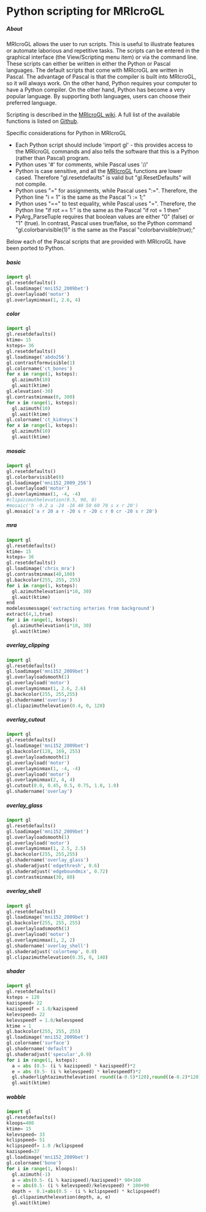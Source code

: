 # Python scripting for MRIcroGL

##### About

MRIcroGL allows the user to run scripts. This is useful to illustrate features or automate laborious and repetitive tasks. The scripts can be entered in the graphical interface (the View/Scripting menu item) or via the command line. These scripts can either be written in either the Python or Pascal languages. The default scripts that come with MRIcroGL are written in Pascal. The advantage of Pascal is that the compiler is built into MRIcroGL, so it will always work. On the other hand, Python requires your computer to have a Python compiler. On the other hand, Python has become a very popular language. By supporting both languages, users can choose their preferred language.

Scripting is described in the
[MRIcroGL wiki](https://www.nitrc.org/plugins/mwiki/index.php/mricrogl:MainPage#Scripting). A full list of the available functions is listed on [Github](https://github.com/neurolabusc/MRIcroGL/blob/master/COMMANDS.md).

Specific considerations for Python in MRIcroGL
 - Each Python script should include 'import gl' - this provides access to the MRIcroGL commands and also tells the software that this is a Python (rather than Pascal) program.
 - Python uses '#' for comments, while Pascal uses '//'
 - Python is case sensitive, and all the [MRIcroGL](https://github.com/neurolabusc/MRIcroGL/blob/master/COMMANDS.md) functions are lower cased. Therefore "gl.resetdefaults" is valid but "gl.ResetDefaults" will not compile.
 - Python uses "=" for assignments, while Pascal uses ":=". Therefore, the Python line "i = 1" is the same as the Pascal "i := 1;"
 - Python uses "==" to test equality, while Pascal uses "=". Therefore, the Python line "if rot == 1:" is the same as the Pascal "if rot = 1 then"
 - PyArg_ParseTuple requires that boolean values are either "0" (false) or "1" (true). In contrast, Pascal uses true/false, so the Python command "gl.colorbarvisible(1)" is the same as the Pascal "colorbarvisible(true);"

 Below each of the Pascal scripts that are provided with MRIcroGL have been ported to Python.

##### basic

```python
import gl
gl.resetdefaults()
gl.loadimage('mni152_2009bet')
gl.overlayload('motor')
gl.overlayminmax(1, 2.6, 4)
```

##### color


```python
import gl
gl.resetdefaults()
ktime= 15
ksteps= 36
gl.resetdefaults()
gl.loadimage('abdo256')
gl.contrastformvisible(1)
gl.colorname('ct_bones')
for x in range(1, ksteps):
  gl.azimuth(10)
  gl.wait(ktime)
gl.elevation(-30)
gl.contrastminmax(0, 300)
for x in range(1, ksteps):
  gl.azimuth(10)
  gl.wait(ktime)
gl.colorname('ct_kidneys')
for x in range(1, ksteps):
  gl.azimuth(10)
  gl.wait(ktime)
```

##### mosaic

```python
import gl
gl.resetdefaults()
gl.colorbarvisible(0)
gl.loadimage('mni152_2009_256')
gl.overlayload('motor')
gl.overlayminmax(1, -4, -4)
#clipazimuthelevation(0.5, 90, 0)
#mosaic('h -0.2 a -24 -16 40 50 60 70 s x r 20')
gl.mosaic('a r 20 a r -20 s r -20 c r 0 cr -20 s r 20')
```

##### mra
```python
import gl
gl.resetdefaults()
ktime= 15
ksteps= 36
gl.resetdefaults()
gl.loadimage('chris_mra')
gl.contrastminmax(40,100)
gl.backcolor(255, 255, 255)
for i in range(1, ksteps):
  gl.azimuthelevation(i*10, 30)
  gl.wait(ktime)
end
modelessmessage('extracting arteries from background')
extract(4,1,true)
for i in range(1, ksteps):
  gl.azimuthelevation(i*10, 30)
  gl.wait(ktime)
```

#####  overlay_clipping

```python
import gl
gl.resetdefaults()
gl.loadimage('mni152_2009bet')
gl.overlayloadsmooth(1)
gl.overlayload('motor')
gl.overlayminmax(1, 2.6, 2.6)
gl.backcolor(255, 255,255)
gl.shadername('overlay')
gl.clipazimuthelevation(0.4, 0, 120)
```

##### overlay_cutout

```python
import gl
gl.resetdefaults()
gl.loadimage('mni152_2009bet')
gl.backcolor(128, 169, 255)
gl.overlayloadsmooth(1)
gl.overlayload('motor')
gl.overlayminmax(1, -4, -4)
gl.overlayload('motor')
gl.overlayminmax(2, 4, 4)
gl.cutout(0.0, 0.45, 0.5, 0.75, 1.0, 1.0)
gl.shadername('overlay')
```

##### overlay_glass

```python
import gl
gl.resetdefaults()
gl.loadimage('mni152_2009bet')
gl.overlayloadsmooth(1)
gl.overlayload('motor')
gl.overlayminmax(1, 2.5, 2.5)
gl.backcolor(255, 255,255)
gl.shadername('overlay_glass')
gl.shaderadjust('edgethresh', 0.6)
gl.shaderadjust('edgeboundmix', 0.72)
gl.contrastminmax(30, 80)
```

##### overlay_shell

```python
import gl
gl.resetdefaults()
gl.loadimage('mni152_2009bet')
gl.backcolor(255, 255, 255)
gl.overlayloadsmooth(1)
gl.overlayload('motor')
gl.overlayminmax(1, 2, 2)
gl.shadername('overlay_shell')
gl.shaderadjust('colortemp', 0.0)
gl.clipazimuthelevation(0.35, 0, 140)
```
##### shader

```python
import gl
gl.resetdefaults()
ksteps = 120
kazispeed= 22
kazispeedf = 1.0/kazispeed
kelevspeed= 22
kelevspeedf = 1.0/kelevspeed
ktime = 1
gl.backcolor(255, 255, 255)
gl.loadimage('mni152_2009bet')
gl.colorname('surface')
gl.shadername('default')
gl.shaderadjust('specular',0.9)
for i in range(1, ksteps):
  a = abs (0.5- (i % kazispeed) * kazispeedf)*2
  e = abs (0.5- (i % kelevspeed) * kelevspeedf)*2
  gl.shaderlightazimuthelevation( round((a-0.5)*120),round((e-0.2)*120))
  gl.wait(ktime)
```

##### wobble

```python
import gl
gl.resetdefaults()
kloops=400
ktime= 15
kelevspeed= 33
kclipspeed= 51
kclipspeedf= 1.0 /kclipspeed
kazispeed=37
gl.loadimage('mni152_2009bet')
gl.colorname('bone')
for i in range(1, kloops):
  gl.azimuth(-1)
  a = abs(0.5- (i % kazispeed)/kazispeed)* 90+160
  e = abs(0.5- (i % kelevspeed)/kelevspeed) * 180+90
  depth =  0.1+abs(0.5 - (i % kclipspeed) * kclipspeedf)
  gl.clipazimuthelevation(depth, a, e)
  gl.wait(ktime)
```